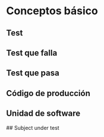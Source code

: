 # Conceptos básico

## Test

## Test que falla
 
## Test que pasa

## Código de producción

## Unidad de software

## Subject under test
